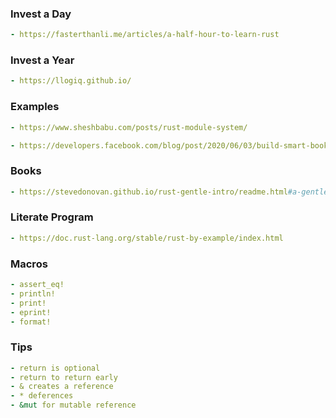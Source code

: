 ### Invest a Day
```yaml
- https://fasterthanli.me/articles/a-half-hour-to-learn-rust
```

### Invest a Year
```yaml
- https://llogiq.github.io/
```

### Examples
```yaml
- https://www.sheshbabu.com/posts/rust-module-system/
```

```yaml
- https://developers.facebook.com/blog/post/2020/06/03/build-smart-bookmarking-tool-rust-rocket/
```

### Books
```yaml
- https://stevedonovan.github.io/rust-gentle-intro/readme.html#a-gentle-introduction-to-rust
```

### Literate Program
```yaml
- https://doc.rust-lang.org/stable/rust-by-example/index.html
```

### Macros
```yaml
- assert_eq!
- println!
- print!
- eprint!
- format!
```

### Tips
```yaml
- return is optional
- return to return early
- & creates a reference
- * deferences
- &mut for mutable reference
```
